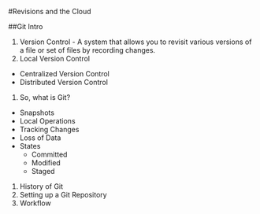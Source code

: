 #Revisions and the Cloud

##Git Intro
1. Version Control - A system that allows you to revisit various versions of a file or set of files by recording changes.
  1. Local Version Control
* Centralized Version Control
* Distributed Version Control
1. So, what is Git?
* Snapshots
* Local Operations
* Tracking Changes
* Loss of Data
* States
  - Committed
  - Modified
  - Staged
1. History of Git
1. Setting up a Git Repository
1. Workflow
